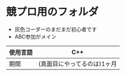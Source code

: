 # 競プロ用のフォルダ
- 灰色コーダーのまだまだ初心者です
- ABC参加がメイン

| 使用言語 | C++ |
| ---- | ---- |
| 期間 | (真面目にやってるのは)1ヶ月 |
